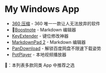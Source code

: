 # My Windows App

- [360 压缩](http://yasuo.360.cn/) - 360 唯一一款让人无法放弃的软件
- 🌟[Boostnote](https://boostnote.io/) - Markdown 编辑器
- [KeyExtender](https://keyextender.en.softonic.com/) - 键位修改神器
- [MarkdownPad 2](http://markdownpad.com/) - Markdown 编辑器
- [PanDownload](https://pandownload.com/) - 解锁百度网盘不限速下载姿势
- [PotPlayer](https://potplayer.daum.net/) - 本地视频播放器

🌟：本列表多款同类 App 中推荐之选
